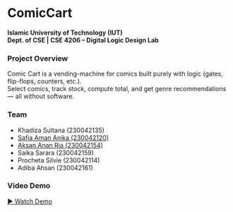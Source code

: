 # ComicCart

**Islamic University of Technology (IUT)**  
**Dept. of CSE | CSE 4206 – Digital Logic Design Lab**

### Project Overview  
Comic Cart is a vending-machine for comics built purely with logic (gates, flip-flops, counters, etc.).  
Select comics, track stock, compute total, and get genre recommendations — all without software.

### Team  
- Khadiza Sultana (230042135)  
- [Safia Aman Anika (230042120)](https://github.com/SafiaAmanAnika)  
- [Aksan Anan Ria (230042154)](https://github.com/aksanX)  
- Saika Sarara (230042159)  
- Procheta Silvie (230042114)  
- Adiba Ahsan (230042161)  

### Video Demo  
[▶ Watch Demo](https://www.youtube.com/watch?v=wQ3q-m7FfVY)
